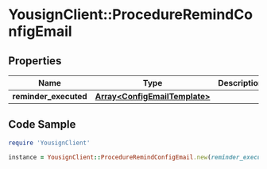 # YousignClient::ProcedureRemindConfigEmail

## Properties

Name | Type | Description | Notes
------------ | ------------- | ------------- | -------------
**reminder_executed** | [**Array&lt;ConfigEmailTemplate&gt;**](ConfigEmailTemplate.md) |  | [optional] 

## Code Sample

```ruby
require 'YousignClient'

instance = YousignClient::ProcedureRemindConfigEmail.new(reminder_executed: null)
```



